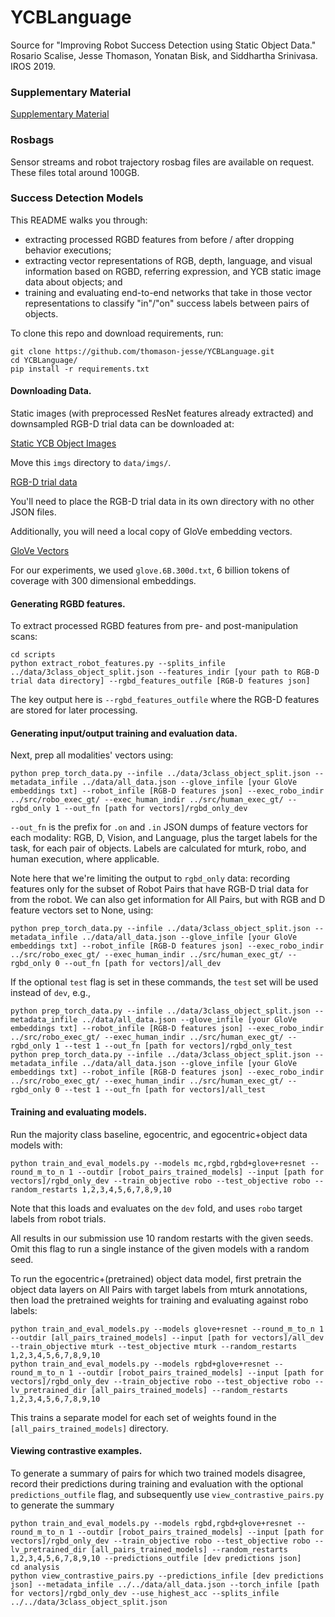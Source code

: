 # YCBLanguage

Source for "Improving Robot Success Detection using Static Object Data." Rosario Scalise, Jesse Thomason, Yonatan Bisk, and Siddhartha Srinivasa. IROS 2019.

### Supplementary Material

[Supplementary Material](iros_143_sm.pdf)

### Rosbags

Sensor streams and robot trajectory rosbag files are available on request. These files total around 100GB.

### Success Detection Models

This README walks you through: 
- extracting processed RGBD features from before / after dropping behavior executions;
- extracting vector representations of RGB, depth, language, and visual information based on RGBD, referring expression, and YCB static image data about objects; and
- training and evaluating end-to-end networks that take in those vector representations to classify "in"/"on" success labels between pairs of objects.

To clone this repo and download requirements, run:

```
git clone https://github.com/thomason-jesse/YCBLanguage.git
cd YCBLanguage/
pip install -r requirements.txt
```

#### Downloading Data.

Static images (with preprocessed ResNet features already extracted) and downsampled RGB-D trial data can be downloaded at:

[Static YCB Object Images](https://drive.google.com/open?id=1agZgomkPywxQCp91Usx1gqEdfpIMCr0L)

Move this `imgs` directory to `data/imgs/`.

[RGB-D trial data](https://drive.google.com/open?id=1kK2Zj7NZ_IDtSO0MlbIs2ux1Vx0vKh3i)

You'll need to place the RGB-D trial data in its own directory with no other JSON files.

Additionally, you will need a local copy of GloVe embedding vectors.

[GloVe Vectors](http://nlp.stanford.edu/data/glove.6B.zip)

For our experiments, we used `glove.6B.300d.txt`, 6 billion tokens of coverage with 300 dimensional embeddings.


#### Generating RGBD features.


To extract processed RGBD features from pre- and post-manipulation scans:

```
cd scripts
python extract_robot_features.py --splits_infile ../data/3class_object_split.json --features_indir [your path to RGB-D trial data directory] --rgbd_features_outfile [RGB-D features json]
```

The key output here is `--rgbd_features_outfile` where the RGB-D features are stored for later processing.

#### Generating input/output training and evaluation data.

Next, prep all modalities' vectors using:

```
python prep_torch_data.py --infile ../data/3class_object_split.json --metadata_infile ../data/all_data.json --glove_infile [your GloVe embeddings txt] --robot_infile [RGB-D features json] --exec_robo_indir ../src/robo_exec_gt/ --exec_human_indir ../src/human_exec_gt/ --rgbd_only 1 --out_fn [path for vectors]/rgbd_only_dev
```

`--out_fn` is the prefix for `.on` and `.in` JSON dumps of feature vectors for each modality: RGB, D, Vision, and Language, plus the target labels for the task, for each pair of objects. Labels are calculated for mturk, robo, and human execution, where applicable.

Note here that we're limiting the output to `rgbd_only` data: recording features only for the subset of Robot Pairs that have RGB-D trial data for from the robot. We can also get information for All Pairs, but with RGB and D feature vectors set to None, using:

```
python prep_torch_data.py --infile ../data/3class_object_split.json --metadata_infile ../data/all_data.json --glove_infile [your GloVe embeddings txt] --robot_infile [RGB-D features json] --exec_robo_indir ../src/robo_exec_gt/ --exec_human_indir ../src/human_exec_gt/ --rgbd_only 0 --out_fn [path for vectors]/all_dev
```

If the optional `test` flag is set in these commands, the `test` set will be used instead of `dev`, e.g.,

```
python prep_torch_data.py --infile ../data/3class_object_split.json --metadata_infile ../data/all_data.json --glove_infile [your GloVe embeddings txt] --robot_infile [RGB-D features json] --exec_robo_indir ../src/robo_exec_gt/ --exec_human_indir ../src/human_exec_gt/ --rgbd_only 1 --test 1 --out_fn [path for vectors]/rgbd_only_test
python prep_torch_data.py --infile ../data/3class_object_split.json --metadata_infile ../data/all_data.json --glove_infile [your GloVe embeddings txt] --robot_infile [RGB-D features json] --exec_robo_indir ../src/robo_exec_gt/ --exec_human_indir ../src/human_exec_gt/ --rgbd_only 0 --test 1 --out_fn [path for vectors]/all_test
```

#### Training and evaluating models.

Run the majority class baseline, egocentric, and egocentric+object data models with:

```
python train_and_eval_models.py --models mc,rgbd,rgbd+glove+resnet --round_m_to_n 1 --outdir [robot_pairs_trained_models] --input [path for vectors]/rgbd_only_dev --train_objective robo --test_objective robo --random_restarts 1,2,3,4,5,6,7,8,9,10
```

Note that this loads and evaluates on the `dev` fold, and uses `robo` target labels from robot trials.

All results in our submission use 10 random restarts with the given seeds. Omit this flag to run a single instance of the given models with a random seed.

To run the egocentric+(pretrained) object data model, first pretrain the object data layers on All Pairs with target labels from mturk annotations, then load the pretrained weights for training and evaluating against robo labels:

```
python train_and_eval_models.py --models glove+resnet --round_m_to_n 1 --outdir [all_pairs_trained_models] --input [path for vectors]/all_dev --train_objective mturk --test_objective mturk --random_restarts 1,2,3,4,5,6,7,8,9,10
python train_and_eval_models.py --models rgbd+glove+resnet --round_m_to_n 1 --outdir [robot_pairs_trained_models] --input [path for vectors]/rgbd_only_dev --train_objective robo --test_objective robo --lv_pretrained_dir [all_pairs_trained_models] --random_restarts 1,2,3,4,5,6,7,8,9,10
```

This trains a separate model for each set of weights found in the `[all_pairs_trained_models]` directory.

#### Viewing contrastive examples.

To generate a summary of pairs for which two trained models disagree, record their predictions during training and evaluation with the optional `predictions_outfile` flag, and subsequently use `view_contrastive_pairs.py` to generate the summary

```
python train_and_eval_models.py --models rgbd,rgbd+glove+resnet --round_m_to_n 1 --outdir [robot_pairs_trained_models] --input [path for vectors]/rgbd_only_dev --train_objective robo --test_objective robo --lv_pretrained_dir [all_pairs_trained_models] --random_restarts 1,2,3,4,5,6,7,8,9,10 --predictions_outfile [dev predictions json]
cd analysis
python view_contrastive_pairs.py --predictions_infile [dev predictions json] --metadata_infile ../../data/all_data.json --torch_infile [path for vectors]/rgbd_only_dev --use_highest_acc --splits_infile ../../data/3class_object_split.json
```
